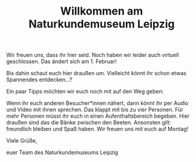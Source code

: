 ﻿---
title: "Willkommen am Naturkundemuseum Leipzig"
layout: single
classes: wide
---

Wir freuen uns, dass ihr hier seid. Noch haben wir leider auch virtuell geschlossen. Das ändert sich am 1. Februar!

Bis dahin schaut euch hier draußen um. Vielleicht könnt ihr schon etwas Spannendes entdecken...?


Ein paar Tipps möchten wir euch noch mit auf den Weg geben:

Wenn ihr euch anderen Besucher*innen nähert, dann könnt ihr per Audio und Video mit ihnen sprechen. Das klappt mit bis zu vier Personen. Für mehr Personen müsst ihr euch in einen Aufenthaltsbereich begeben. Hier draußen sind das die Bänke zwischen den Beeten. Ansonsten gilt: freundlich bleiben und Spaß haben. Wir freuen uns mit euch auf Montag!

Viele Grüße,

euer Team des Naturkundemuseums Leipzig
